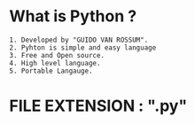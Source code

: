 # What is Python ? 
    1. Developed by "GUIDO VAN ROSSUM".
    2. Pyhton is simple and easy language 
    3. Free and Open source.
    4. High level language.
    5. Portable Langauge.

# FILE EXTENSION : ".py"